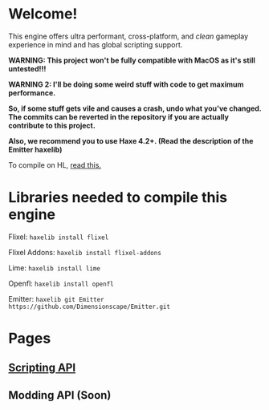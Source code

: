 # Welcome!

This engine offers ultra performant, cross-platform, and *clean* gameplay experience in mind and has global scripting support.

**WARNING: This project won't be fully compatible with MacOS as it's still untested!!!**

**WARNING 2: I'll be doing some weird stuff with code to get maximum performance.**

**So, if some stuff gets vile and causes a crash, undo what you've changed. The commits can be reverted in the repository if you are actually contribute to this project.**

**Also, we recommend you to use Haxe 4.2+. (Read the description of the Emitter haxelib)**

To compile on HL, [read this.](https://haxe.org/manual/target-hl-getting-started.html)

# Libraries needed to compile this engine

Flixel: ``haxelib install flixel``

Flixel Addons: ``haxelib install flixel-addons``

Lime: ``haxelib install lime``

Openfl: ``haxelib install openfl``

Emitter: ``haxelib git Emitter https://github.com/Dimensionscape/Emitter.git``

# Pages

## [Scripting API](https://github.com/SomeGuyWhoLovesCoding/Zenith-FNF-Public/blob/main/scriptingApi.md)

## Modding API (Soon)
